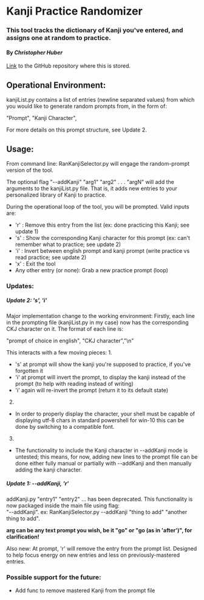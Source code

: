 # Kanji Practice Randomizer

### This tool tracks the dictionary of Kanji you've entered, and assigns one at random to practice.

#### By _Christopher Huber_
[Link](https://github.com/CHuber42/KanjiPractice) to the GitHub repository where
this is stored.

## Operational Environment:

kanjiList.py contains a list of entries (newline separated values) from which you
would like to generate random prompts from, in the form of:

"Prompt", "Kanji Character",

For more details on this prompt structure, see Update 2.

## Usage:

From command line:
RanKanjiSelector.py will engage the random-prompt version of the tool.

The optional flag "--addKanji" "arg1" "arg2" . . . "argN" will add the arguments
to the kanjiList.py file. That is, it adds new entries to your personalized library
of Kanji to practice.

During the operational loop of the tool, you will be prompted. Valid inputs are:
* 'r' : Remove this entry from the list (ex: done practicing this Kanji; see update 1)
* 's' : Show the corresponding Kanji character for this prompt (ex: can't remember what to practice; see update 2)
* 'i' : Invert between english prompt and kanji prompt (write practice vs read practice; see update 2)
* 'x' : Exit the tool
* Any other entry (or none): Grab a new practice prompt (loop)


### Updates:

##### Update 2: 's', 'i'

Major implementation change to the working environment:
Firstly, each line in the prompting file (kanjiList.py in my case) now has the corresponding
CKJ character on it. The format of each line is:

"prompt of choice in english", "CKJ character","\n"

This interacts with a few moving pieces:
1.
* 's' at prompt will show the kanji you're supposed to practice, if you've forgotten it
* 'i' at prompt will invert the prompt, to display the kanji instead of the prompt (to help with reading instead of writing)
* 'i' again will re-invert the prompt (return it to its default state)

2.
* In order to properly display the character, your shell must be capable of displaying utf-8 chars
  in standard powershell for win-10 this can be done by switching to a compatible font.

3.
* The functionality to include the Kanji character in --addKanji mode is untested;
  this means, for now, adding new lines to the prompt file can be done either fully manual or
  partially with --addKanji and then manually adding the kanji character.


##### Update 1: --addKanji, 'r'

addKanji.py "entry1" "entry2" ... has been deprecated.
This functionality is now packaged inside the main file using flag:        
"--addKanji".
ex:
RanKanjiSelector.py --addKanji "thing to add" "another thing to add".

__arg can be any text prompt you wish, be it "go" or "go (as in 'after')",
for clarification!__

Also new: At prompt, 'r' will remove the entry from the prompt list. Designed
to help focus energy on new entries and less on previously-mastered entries.

### Possible support for the future:


* Add func to remove mastered Kanji from the prompt file
